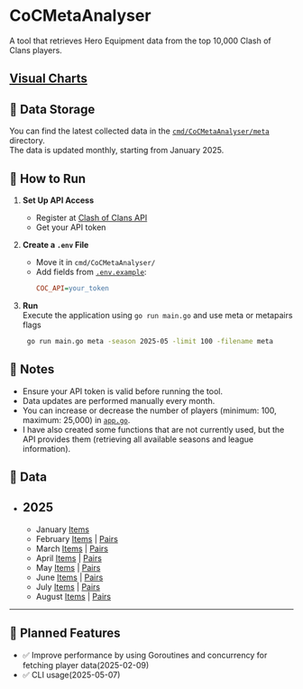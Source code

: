 # CoCMetaAnalyser

A tool that retrieves Hero Equipment data from the top 10,000 Clash of Clans players.

## [Visual Charts](https://arseniizyk.github.io/CoCMetaAnalyser/)

## 📂 Data Storage

You can find the latest collected data in the [`cmd/CoCMetaAnalyser/meta`](cmd/CoCMetaAnalyser/meta) directory.  
The data is updated monthly, starting from January 2025.

## 🚀 How to Run

1. **Set Up API Access**

    - Register at [Clash of Clans API](https://developer.clashofclans.com/)
    - Get your API token

2. **Create a `.env` File**

    - Move it in `cmd/CoCMetaAnalyser/`
    - Add fields from [`.env.example`](.env.example):
        ```ini
        COC_API=your_token
        ```

3. **Run**  
   Execute the application using `go run main.go` and use meta or metapairs flags
    ```bash
     go run main.go meta -season 2025-05 -limit 100 -filename meta
    ```

## 📌 Notes

-   Ensure your API token is valid before running the tool.
-   Data updates are performed manually every month.
-   You can increase or decrease the number of players (minimum: 100, maximum: 25,000) in [`app.go`](internal/app/app.go).
-   I have also created some functions that are not currently used, but the API provides them (retrieving all available seasons and league information).

## 📁 Data

-   ## 2025
    -   January [Items](cmd/app/meta/2025-01)
    -   February [Items](cmd/app/meta/2025-02) | [Pairs](cmd/app/metapairs/2025-02)
    -   March [Items](cmd/app/meta/2025-03) | [Pairs](cmd/app/metapairs/2025-03)
    -   April [Items](cmd/app/meta/2025-04) | [Pairs](cmd/app/metapairs/2025-04)
    -   May [Items](cmd/app/meta/2025-05) | [Pairs](cmd/app/metapairs/2025-05)
    -   June [Items](cmd/app/meta/2025-06) | [Pairs](cmd/app/metapairs/2025-06)
    -   July [Items](cmd/app/meta/2025-07) | [Pairs](cmd/app/metapairs/2025-07)
    -   August [Items](cmd/app/meta/2025-08) | [Pairs](cmd/app/metapairs/2025-08)

---

## 🔧 Planned Features

-   ✅ Improve performance by using Goroutines and concurrency for fetching player data(2025-02-09)
-   ✅ CLI usage(2025-05-07)
